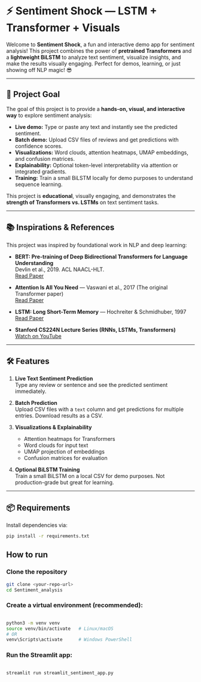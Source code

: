 # ⚡ Sentiment Shock — LSTM + Transformer + Visuals

Welcome to **Sentiment Shock**, a fun and interactive demo app for sentiment analysis! This project combines the power of **pretrained Transformers** and a **lightweight BiLSTM** to analyze text sentiment, visualize insights, and make the results visually engaging. Perfect for demos, learning, or just showing off NLP magic! 😎

---

## 🎯 Project Goal

The goal of this project is to provide a **hands-on, visual, and interactive way** to explore sentiment analysis:

- **Live demo:** Type or paste any text and instantly see the predicted sentiment.
- **Batch demo:** Upload CSV files of reviews and get predictions with confidence scores.
- **Visualizations:** Word clouds, attention heatmaps, UMAP embeddings, and confusion matrices.
- **Explainability:** Optional token-level interpretability via attention or integrated gradients.
- **Training:** Train a small BiLSTM locally for demo purposes to understand sequence learning.

This project is **educational**, visually engaging, and demonstrates the **strength of Transformers vs. LSTMs** on text sentiment tasks.

---

## 📚 Inspirations & References

This project was inspired by foundational work in NLP and deep learning:

- **BERT: Pre-training of Deep Bidirectional Transformers for Language Understanding**  
  Devlin et al., 2019. ACL NAACL-HLT.  
  [Read Paper](https://aclanthology.org/N19-1423.pdf?utm_source=chatgpt.com)

- **Attention Is All You Need** — Vaswani et al., 2017 (The original Transformer paper)  
  [Read Paper](https://arxiv.org/pdf/1706.03762)

- **LSTM: Long Short-Term Memory** — Hochreiter & Schmidhuber, 1997  
  [Read Paper](https://www.bioinf.jku.at/publications/older/2604.pdf?utm_source=chatgpt.com)

- **Stanford CS224N Lecture Series (RNNs, LSTMs, Transformers)**  
  [Watch on YouTube](https://youtube.com/playlist?list=PLoROMvodv4rMFqRtEuo6SGjY4XbRIVRd4&si=rjSYNTZl2OzN8JkH)

---

## 🛠 Features

1. **Live Text Sentiment Prediction**  
   Type any review or sentence and see the predicted sentiment immediately.

2. **Batch Prediction**  
   Upload CSV files with a `text` column and get predictions for multiple entries. Download results as a CSV.

3. **Visualizations & Explainability**  
   - Attention heatmaps for Transformers  
   - Word clouds for input text  
   - UMAP projection of embeddings  
   - Confusion matrices for evaluation

4. **Optional BiLSTM Training**  
   Train a small BiLSTM on a local CSV for demo purposes. Not production-grade but great for learning.

---

## 📦 Requirements

Install dependencies via:

```bash
pip install -r requirements.txt

```
## How to run
### Clone the repository
```bash
git clone <your-repo-url>
cd Sentiment_analysis
```
### Create a virtual environment (recommended):

```bash

python3 -m venv venv
source venv/bin/activate   # Linux/macOS
# OR
venv\Scripts\activate      # Windows PowerShell

```
### Run the Streamlit app:
```bach

streamlit run streamlit_sentiment_app.py

```
